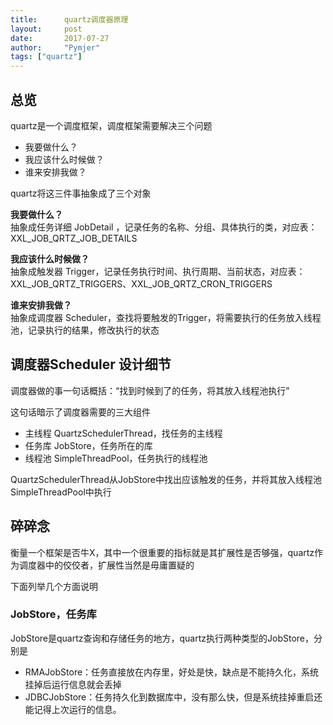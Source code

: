 ```yaml
---
title:      quartz调度器原理
layout:     post
date:       2017-07-27
author:     "Pymjer"
tags: ["quartz"]
---
```

## 总览
quartz是一个调度框架，调度框架需要解决三个问题

- 我要做什么？
- 我应该什么时候做？
- 谁来安排我做？

quartz将这三件事抽象成了三个对象

**我要做什么？**     
 抽象成任务详细 JobDetail ，记录任务的名称、分组、具体执行的类，对应表：XXL_JOB_QRTZ_JOB_DETAILS

**我应该什么时候做？**    
 抽象成触发器 Trigger，记录任务执行时间、执行周期、当前状态，对应表：XXL_JOB_QRTZ_TRIGGERS、XXL_JOB_QRTZ_CRON_TRIGGERS

**谁来安排我做？**    
 抽象成调度器 Scheduler，查找将要触发的Trigger，将需要执行的任务放入线程池，记录执行的结果，修改执行的状态

## 调度器Scheduler 设计细节
调度器做的事一句话概括：“找到时候到了的任务，将其放入线程池执行”

这句话暗示了调度器需要的三大组件

- 主线程 QuartzSchedulerThread，找任务的主线程
- 任务库 JobStore，任务所在的库
- 线程池 SimpleThreadPool，任务执行的线程池

QuartzSchedulerThread从JobStore中找出应该触发的任务，并将其放入线程池SimpleThreadPool中执行

## 碎碎念
衡量一个框架是否牛X，其中一个很重要的指标就是其扩展性是否够强，quartz作为调度器中的佼佼者，扩展性当然是毋庸置疑的

下面列举几个方面说明

### JobStore，任务库
JobStore是quartz查询和存储任务的地方，quartz执行两种类型的JobStore，分别是

- RMAJobStore：任务直接放在内存里，好处是快，缺点是不能持久化，系统挂掉后运行信息就会丢掉
- JDBCJobStore：任务持久化到数据库中，没有那么快，但是系统挂掉重启还能记得上次运行的信息。
